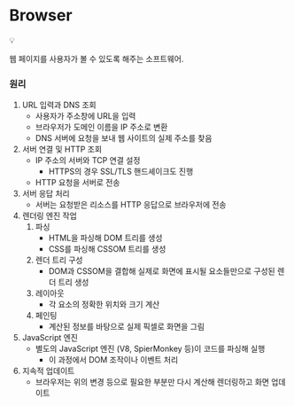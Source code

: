 # Browser

<aside>
💡

웹 페이지를 사용자가 볼 수 있도록 해주는 소프트웨어.

</aside>

### 원리

1. URL 입력과 DNS 조회
    - 사용자가 주소창에 URL을 입력
    - 브라우저가 도메인 이름을 IP 주소로 변환
    - DNS 서버에 요청을 보내 웹 사이트의 실제 주소를 찾음
2. 서버 연결 및 HTTP 조회
    - IP 주소의 서버와 TCP 연결 설정
        - HTTPS의 경우 SSL/TLS 핸드셰이크도 진행
    - HTTP 요청을 서버로 전송
3. 서버 응답 처리
    - 서버는 요청받은 리소스를 HTTP 응답으로 브라우저에 전송
4. 렌더링 엔진 작업
    1. 파싱
        - HTML을 파싱해 DOM 트리를 생성
        - CSS를 파싱해 CSSOM 트리를 생성
    2. 렌더 트리 구성
        - DOM과 CSSOM을 결합해 실제로 화면에 표시될 요소들만으로 구성된 렌더 트리 생성
    3. 레이아웃
        - 각 요소의 정확한 위치와 크기 계산
    4. 페인팅
        - 계산된 정보를 바탕으로 실제 픽셀로 화면을 그림
5. JavaScript 엔진
    - 별도의 JavaScript 엔진 (V8, SpierMonkey 등)이 코드를 파싱해 실행
        - 이 과정에서 DOM 조작이나 이벤트 처리
6. 지속적 업데이트
    - 브라우저는 위의 변경 등으로 필요한 부분만 다시 계산해 렌더링하고 화면 업데이트